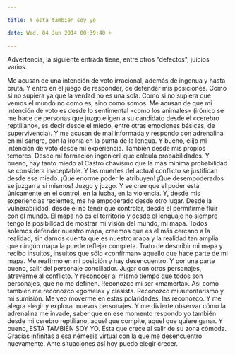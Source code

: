 ```yaml
---

title: Y esta también soy yo

date: Wed, 04 Jun 2014 00:39:40 +
 
---
```

Advertencia, la siguiente entrada tiene, entre otros "defectos", juicios varios.

Me acusan de una intención de voto irracional, además de ingenua y hasta bruta. Y entro en el juego de responder, de defender mis posiciones. Como si no supiera ya que la verdad no es una sola. Como si no supiera que vemos el mundo no como es, sino como somos. Me acusan de que mi intención de voto es desde lo sentimental «como los animales» (irónico se me hace de personas que juzgo eligen a su candidato desde el «cerebro reptiliano», es decir desde el miedo, entre otras emociones básicas, de supervivencia). 
Y me acusan de mal informada y respondo con adrenalina en mi sangre, con la ironía en la punta de la lengua. 
Y bueno, elijo mi intención de voto desde mi experiencia. También desde mis propios temores. Desde mi formación ingenieril que calcula probabilidades. 
Y bueno, hay tanto miedo al Castro chavismo que la más mínima probabilidad se considera inaceptable. Y las muertes del actual conflicto se justifican desde ese miedo. ¡Qué enorme poder le atribuyen! ¡Que desempoderados se juzgan a si mismos! Juzgo y juzgo.
Y se cree que el poder está únicamente en el control, en la lucha, en la violencia. Y, desde mis experiencias recientes, me he empoderado desde otro lugar. Desde la vulnerabilidad, desde el no tener que controlar, desde el permitirme fluir con el mundo.
El mapa no es el territorio y desde el lenguaje no siempre tengo la posibilidad de mostrar mi visión del mundo, mi mapa. Todos solemos defender nuestro mapa, creemos que es el más cercano a la realidad, sin darnos cuenta que es nuestro mapa y la realidad tan amplia que ningún mapa la puede reflejar completa.
Trato de describir mi mapa y recibo insultos, insultos que sólo «confirman» aquello que hace parte de mi mapa. Me reafirmo en mi posición y hay desencuentro. Y por una parte bueno, salir del personaje conciliador. Jugar con otros personajes, atreverme al conflicto. Y reconocer al mismo tiempo que todos son personajes, que no me definen.
Reconozco mi ser «mamerta». Así como también me reconozco «gomela» y clasista. Reconozco mi autoritarismo y mi sumisión. Me veo moverme en estas polaridades, las reconozco. 
Y me alegra elegir y explorar nuevos personajes. Y me divierte observar cómo la adrenalina me invade, saber que en ese momento respondo yo también desde mi cerebro reptiliano, aquel que compite, aquel que quiere ganar.
Y bueno, ESTÁ TAMBIÉN SOY YO. Esta que crece al salir de su zona cómoda.
Gracias infinitas a esa némesis virtual con la que me desencuentro nuevamente. Ante situaciones así hoy puedo elegir crecer.

